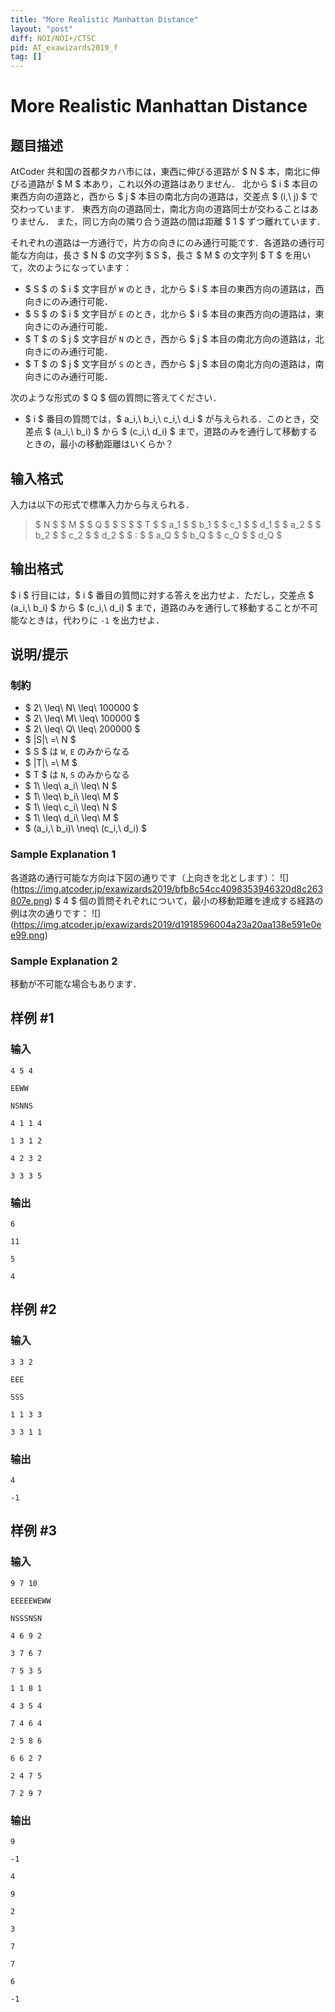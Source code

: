 ```yaml
---
title: "More Realistic Manhattan Distance"
layout: "post"
diff: NOI/NOI+/CTSC
pid: AT_exawizards2019_f
tag: []
---
```


# More Realistic Manhattan Distance

## 题目描述

[problemUrl]: https://atcoder.jp/contests/exawizards2019/tasks/exawizards2019_f

AtCoder 共和国の首都タカハ市には，東西に伸びる道路が $ N $ 本，南北に伸びる道路が $ M $ 本あり，これ以外の道路はありません． 北から $ i $ 本目の東西方向の道路と，西から $ j $ 本目の南北方向の道路は，交差点 $ (i,\ j) $ で交わっています． 東西方向の道路同士，南北方向の道路同士が交わることはありません． また，同じ方向の隣り合う道路の間は距離 $ 1 $ ずつ離れています．

それぞれの道路は一方通行で，片方の向きにのみ通行可能です．各道路の通行可能な方向は，長さ $ N $ の文字列 $ S $，長さ $ M $ の文字列 $ T $ を用いて，次のようになっています：

- $ S $ の $ i $ 文字目が `W` のとき，北から $ i $ 本目の東西方向の道路は，西向きにのみ通行可能．
- $ S $ の $ i $ 文字目が `E` のとき，北から $ i $ 本目の東西方向の道路は，東向きにのみ通行可能．
- $ T $ の $ j $ 文字目が `N` のとき，西から $ j $ 本目の南北方向の道路は，北向きにのみ通行可能．
- $ T $ の $ j $ 文字目が `S` のとき，西から $ j $ 本目の南北方向の道路は，南向きにのみ通行可能．

次のような形式の $ Q $ 個の質問に答えてください．

- $ i $ 番目の質問では，$ a_i,\ b_i,\ c_i,\ d_i $ が与えられる．このとき，交差点 $ (a_i,\ b_i) $ から $ (c_i,\ d_i) $ まで，道路のみを通行して移動するときの，最小の移動距離はいくらか？

## 输入格式

入力は以下の形式で標準入力から与えられる．

> $ N $ $ M $ $ Q $ $ S $ $ T $ $ a_1 $ $ b_1 $ $ c_1 $ $ d_1 $ $ a_2 $ $ b_2 $ $ c_2 $ $ d_2 $ $ : $ $ a_Q $ $ b_Q $ $ c_Q $ $ d_Q $

## 输出格式

$ i $ 行目には，$ i $ 番目の質問に対する答えを出力せよ．ただし，交差点 $ (a_i,\ b_i) $ から $ (c_i,\ d_i) $ まで，道路のみを通行して移動することが不可能なときは，代わりに `-1` を出力せよ．

## 说明/提示

### 制約

- $ 2\ \leq\ N\ \leq\ 100000 $
- $ 2\ \leq\ M\ \leq\ 100000 $
- $ 2\ \leq\ Q\ \leq\ 200000 $
- $ |S|\ =\ N $
- $ S $ は `W`, `E` のみからなる
- $ |T|\ =\ M $
- $ T $ は `N`, `S` のみからなる
- $ 1\ \leq\ a_i\ \leq\ N $
- $ 1\ \leq\ b_i\ \leq\ M $
- $ 1\ \leq\ c_i\ \leq\ N $
- $ 1\ \leq\ d_i\ \leq\ M $
- $ (a_i,\ b_i)\ \neq\ (c_i,\ d_i) $

### Sample Explanation 1

各道路の通行可能な方向は下図の通りです（上向きを北とします）： !\[\](https://img.atcoder.jp/exawizards2019/bfb8c54cc4098353946320d8c263807e.png) $ 4 $ 個の質問それぞれについて，最小の移動距離を達成する経路の例は次の通りです： !\[\](https://img.atcoder.jp/exawizards2019/d1918596004a23a20aa138e591e0ee99.png)

### Sample Explanation 2

移動が不可能な場合もあります．

## 样例 #1

### 输入

```
4 5 4
EEWW
NSNNS
4 1 1 4
1 3 1 2
4 2 3 2
3 3 3 5
```

### 输出

```
6
11
5
4
```

## 样例 #2

### 输入

```
3 3 2
EEE
SSS
1 1 3 3
3 3 1 1
```

### 输出

```
4
-1
```

## 样例 #3

### 输入

```
9 7 10
EEEEEWEWW
NSSSNSN
4 6 9 2
3 7 6 7
7 5 3 5
1 1 8 1
4 3 5 4
7 4 6 4
2 5 8 6
6 6 2 7
2 4 7 5
7 2 9 7
```

### 输出

```
9
-1
4
9
2
3
7
7
6
-1
```

